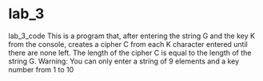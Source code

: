 # lab_3
lab_3_code
This is a program that, after entering the  string G and the  key K from the console, creates a cipher C  from each K character entered until there are none left. The length of the cipher C is equal to the length of the string G.
 Warning: You can only enter a string of 9 elements and a key number from 1 to 10

